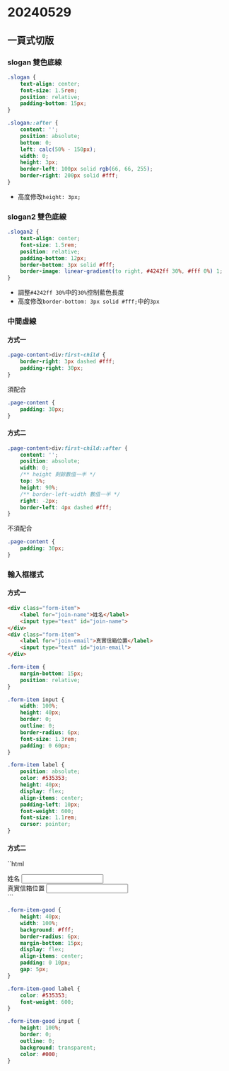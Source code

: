 # 20240529

## 一頁式切版

### slogan 雙色底線

```css
.slogan {
    text-align: center;
    font-size: 1.5rem;
    position: relative;
    padding-bottom: 15px;
}

.slogan::after {
    content: '';
    position: absolute;
    bottom: 0;
    left: calc(50% - 150px);
    width: 0;
    height: 3px;
    border-left: 100px solid rgb(66, 66, 255);
    border-right: 200px solid #fff;
}
```

- 高度修改`height: 3px;`


### slogan2 雙色底線

```css
.slogan2 {
    text-align: center;
    font-size: 1.5rem;
    position: relative;
    padding-bottom: 12px;
    border-bottom: 3px solid #fff;
    border-image: linear-gradient(to right, #4242ff 30%, #fff 0%) 1;
}
```

- 調整`#4242ff 30%`中的`30%`控制藍色長度
- 高度修改`border-bottom: 3px solid #fff;`中的`3px`

### 中間虛線

#### 方式一

```css
.page-content>div:first-child {
    border-right: 3px dashed #fff;
    padding-right: 30px;
}
```

須配合

```css
.page-content {
    padding: 30px;
}
```

#### 方式二

```css
.page-content>div:first-child::after {
    content: '';
    position: absolute;
    width: 0;
    /** height 剩餘數值一半 */
    top: 5%;
    height: 90%;
    /** border-left-width 數值一半 */
    right: -2px;
    border-left: 4px dashed #fff;
}
```

不須配合

```css
.page-content {
    padding: 30px;
}
```

### 輸入框樣式

#### 方式一

```html
<div class="form-item">
    <label for="join-name">姓名</label>
    <input type="text" id="join-name">
</div>
<div class="form-item">
    <label for="join-email">真實信箱位置</label>
    <input type="text" id="join-email">
</div>
```

```css
.form-item {
    margin-bottom: 15px;
    position: relative;
}

.form-item input {
    width: 100%;
    height: 40px;
    border: 0;
    outline: 0;
    border-radius: 6px;
    font-size: 1.3rem;
    padding: 0 60px;
}

.form-item label {
    position: absolute;
    color: #535353;
    height: 40px;
    display: flex;
    align-items: center;
    padding-left: 10px;
    font-weight: 600;
    font-size: 1.1rem;
    cursor: pointer;
}
```

#### 方式二

``html
<div class="form-item-good">
    <label for="join-name">姓名</label>
    <input type="text" id="join-name">
</div>
<div class="form-item-good">
    <label for="join-email">真實信箱位置</label>
    <input type="text" id="join-email">
</div>
```

```css
.form-item-good {
    height: 40px;
    width: 100%;
    background: #fff;
    border-radius: 6px;
    margin-bottom: 15px;
    display: flex;
    align-items: center;
    padding: 0 10px;
    gap: 5px;
}

.form-item-good label {
    color: #535353;
    font-weight: 600;
}

.form-item-good input {
    height: 100%;
    border: 0;
    outline: 0;
    background: transparent;
    color: #000;
}
```

